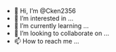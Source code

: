 - 👋 Hi, I’m @Cken2356
- 👀 I’m interested in ...
- 🌱 I’m currently learning ...
- 💞️ I’m looking to collaborate on ...
- 📫 How to reach me ...

<!---
Cken2356/Cken2356 is a ✨ special ✨ repository because its `README.md` (this file) appears on your GitHub profile.
You can click the Preview link to take a look at your changes.
--->
